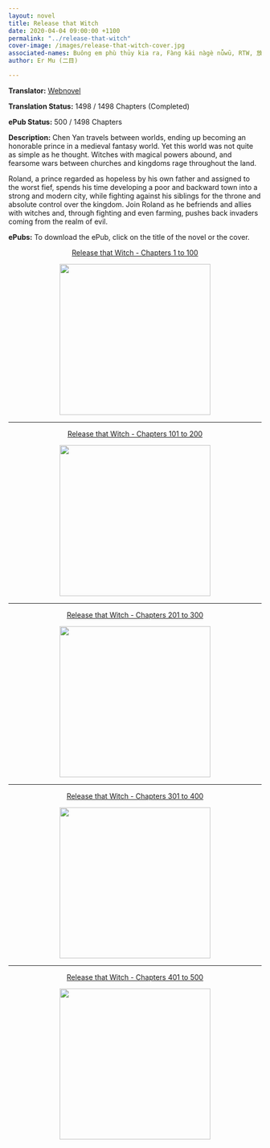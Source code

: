```yaml
---
layout: novel
title: Release that Witch
date: 2020-04-04 09:00:00 +1100
permalink: "../release-that-witch"
cover-image: /images/release-that-witch-cover.jpg
associated-names: Buông em phù thủy kia ra, Fàng kāi nàgè nǚwū, RTW, 放开那个女巫, 마녀 사용설명서
author: Er Mu (二目)

---
```


<b>Translator:</b> <a href="https://www.webnovel.com/book/7931338406001705" target="_blank" rel="noopener">Webnovel</a>

<b>Translation Status:</b> 1498 / 1498 Chapters (Completed)

<b>ePub Status:</b> 500 / 1498 Chapters

<b>Description:</b> Chen Yan travels between worlds, ending up becoming an honorable prince in a medieval fantasy world. Yet this world was not quite as simple as he thought. Witches with magical powers abound, and fearsome wars between churches and kingdoms rage throughout the land.

Roland, a prince regarded as hopeless by his own father and assigned to the worst fief, spends his time developing a poor and backward town into a strong and modern city, while fighting against his siblings for the throne and absolute control over the kingdom. Join Roland as he befriends and allies with witches and, through fighting and even farming, pushes back invaders coming from the realm of evil.

<b>ePubs:</b> To download the ePub, click on the title of the novel or the cover.

<p style="text-align: center;"><a href="http://gestyy.com/w9lAT0" target="_blank" rel="noopener">Release that Witch - Chapters 1 to 100</a></p>

<p style="text-align: center;"><a href="http://gestyy.com/w9lAT0" target="_blank" rel="noopener"><img src="https://i.imgur.com/mVpJfIQ.jpg" height="300"></a></p>

<hr>

<p style="text-align: center;"><a href="http://gestyy.com/w9zMR7" target="_blank" rel="noopener">Release that Witch - Chapters 101 to 200</a></p>

<p style="text-align: center;"><a href="http://gestyy.com/w9zMR7" target="_blank" rel="noopener"><img src="https://i.imgur.com/0w1IJKi.jpg" height="300"></a></p>

<hr>

<p style="text-align: center;"><a href="http://gestyy.com/w9z7af" target="_blank" rel="noopener">Release that Witch - Chapters 201 to 300</a></p>

<p style="text-align: center;"><a href="http://gestyy.com/w9z7af" target="_blank" rel="noopener"><img src="https://i.imgur.com/bPMTkdW.jpg" height="300"></a></p>

<hr>

<p style="text-align: center;"><a href="http://gestyy.com/w9z84n" target="_blank" rel="noopener">Release that Witch - Chapters 301 to 400</a></p>

<p style="text-align: center;"><a href="http://gestyy.com/w9z84n" target="_blank" rel="noopener"><img src="https://i.imgur.com/ME2AFHx.jpg" height="300"></a></p>

<hr>

<p style="text-align: center;"><a href="http://gestyy.com/w9xgZX" target="_blank" rel="noopener">Release that Witch - Chapters 401 to 500</a></p>

<p style="text-align: center;"><a href="http://gestyy.com/w9xgZX" target="_blank" rel="noopener"><img src="https://i.imgur.com/dg1nXnA.jpg" height="300"></a></p>